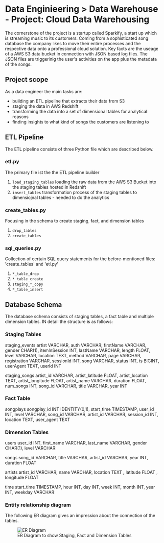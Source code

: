 # Data Enginieering > Data Warehouse - Project: Cloud Data Warehousing

The cornerstone of the project is a startup called Sparkify, a start up which is streaming music to its customers. Coming from a sophisticated song database the company likes to move their entire processes and the respective data onto a professional cloud solution. Key facts are the useage of a AWS S3 data bucket in connection with JSON based log files. The JSON files are triggerinig the user's activities on the app plus the metadata of the songs. 

## Project scope

As a data engineer the main tasks are:

- building an ETL pipeline that extracts their data from S3
- staging the data in AWS Redshift
- transforming the data into a set of dimensional tables for analytical reasons
- finding insights to what kind of songs the customers are listening to

## ETL Pipeline

The ETL pipeline consists of three Python file which are described below.

### etl.py

The primary file ist the the ETL pipeline builder

1. `load_staging_tables`
    loading the raw data from the AWS S3 Bucket into the staging tables hosted in Redshift
2. `insert_tables`
    transformation process of the staging tables to dimensiojnal tables - needed to do the analytics

### create_tables.py

Focusing in the schema to create staging, fact, and dimension tables

1. `drop_tables`
2. `create_tables`

### sql_queries.py

Collection of certain SQL query statements for the before-mentioned files: 'create_tables' and 'etl.py'

1. `*_table_drop`
2. `*_table_create`
3. `staging_*_copy`
4. `*_table_insert`

## Database Schema

The database schema consists of staging tables, a fact table and multiple dimension tables. IN detail the structure is as follows:

### Staging Tables

staging_events
    artist VARCHAR,
    auth VARCHAR,
    firstName VARCHAR,
    gender CHAR(1),
    itemInSession INT,
    lastName VARCHAR,
    length FLOAT,
    level VARCHAR,
    location TEXT,
    method VARCHAR,
    page VARCHAR,
    registration VARCHAR,
    sessionId INT,
    song VARCHAR,
    status INT,
    ts BIGINT,
    userAgent TEXT,
    userId INT

staging_songs
    artist_id VARCHAR,
    artist_latitude FLOAT,
    artist_location TEXT,
    artist_longitude FLOAT,
    artist_name VARCHAR,
    duration FLOAT,
    num_songs INT,
    song_id VARCHAR,
    title VARCHAR,
    year INT


### Fact Table

songplays
    songplay_id INT IDENTITY(0,1),
    start_time TIMESTAMP,
    user_id INT,
    level VARCHAR,
    song_id VARCHAR,
    artist_id VARCHAR,
    session_id INT,
    location TEXT,
    user_agent TEXT


### Dimension Tables

users
    user_id INT,
    first_name VARCHAR,
    last_name VARCHAR,
    gender CHAR(1),
    level VARCHAR

songs
    song_id VARCHAR,
    title VARCHAR,
    artist_id VARCHAR,
    year INT,
    duration FLOAT

artists
    artist_id VARCHAR,
    name VARCHAR,
    location TEXT ,
    latitude FLOAT ,
    longitude FLOAT

time
    start_time TIMESTAMP,
    hour INT,
    day INT,
    week INT,
    month INT,
    year INT,
    weekday VARCHAR

### Entity relationship diagram

The following ER diagram gives an impression about the connection of the tables.
<figure>
    <img src="https://5d6a7afa601a44b2bc8337e41c8dee4b.udacity-student-workspaces.com/lab/tree/ER%20Staging%20Tables.jpeg"
         alt="ER Diagram">
    <figcaption>ER Diagram to show Staging, Fact and Dimension Tables</figcaption>
</figure>